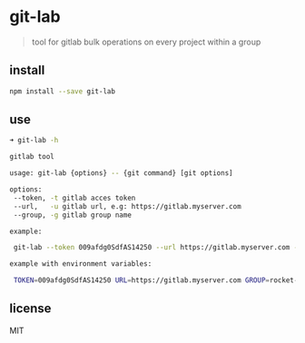 # git-lab

> tool for gitlab bulk operations on every project within a group

## install

```sh
npm install --save git-lab
````

## use

```sh
➜ git-lab -h

gitlab tool

usage: git-lab {options} -- {git command} [git options]

options:
 --token, -t gitlab acces token
 --url,   -u gitlab url, e.g: https://gitlab.myserver.com
 --group, -g gitlab group name

example:

 git-lab --token 009afdg0SdfAS14250 --url https://gitlab.myserver.com --group rocket-science  --save -- clone

example with environment variables:

 TOKEN=009afdg0SdfAS14250 URL=https://gitlab.myserver.com GROUP=rocket-science git-lab -- clone
```

## license

MIT